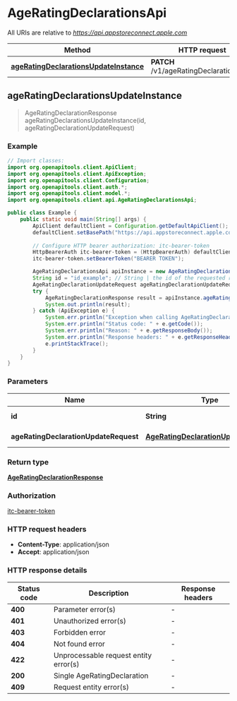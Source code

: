 # AgeRatingDeclarationsApi

All URIs are relative to *https://api.appstoreconnect.apple.com*

| Method | HTTP request | Description |
|------------- | ------------- | -------------|
| [**ageRatingDeclarationsUpdateInstance**](AgeRatingDeclarationsApi.md#ageRatingDeclarationsUpdateInstance) | **PATCH** /v1/ageRatingDeclarations/{id} |  |



## ageRatingDeclarationsUpdateInstance

> AgeRatingDeclarationResponse ageRatingDeclarationsUpdateInstance(id, ageRatingDeclarationUpdateRequest)



### Example

```java
// Import classes:
import org.openapitools.client.ApiClient;
import org.openapitools.client.ApiException;
import org.openapitools.client.Configuration;
import org.openapitools.client.auth.*;
import org.openapitools.client.model.*;
import org.openapitools.client.api.AgeRatingDeclarationsApi;

public class Example {
    public static void main(String[] args) {
        ApiClient defaultClient = Configuration.getDefaultApiClient();
        defaultClient.setBasePath("https://api.appstoreconnect.apple.com");
        
        // Configure HTTP bearer authorization: itc-bearer-token
        HttpBearerAuth itc-bearer-token = (HttpBearerAuth) defaultClient.getAuthentication("itc-bearer-token");
        itc-bearer-token.setBearerToken("BEARER TOKEN");

        AgeRatingDeclarationsApi apiInstance = new AgeRatingDeclarationsApi(defaultClient);
        String id = "id_example"; // String | the id of the requested resource
        AgeRatingDeclarationUpdateRequest ageRatingDeclarationUpdateRequest = new AgeRatingDeclarationUpdateRequest(); // AgeRatingDeclarationUpdateRequest | AgeRatingDeclaration representation
        try {
            AgeRatingDeclarationResponse result = apiInstance.ageRatingDeclarationsUpdateInstance(id, ageRatingDeclarationUpdateRequest);
            System.out.println(result);
        } catch (ApiException e) {
            System.err.println("Exception when calling AgeRatingDeclarationsApi#ageRatingDeclarationsUpdateInstance");
            System.err.println("Status code: " + e.getCode());
            System.err.println("Reason: " + e.getResponseBody());
            System.err.println("Response headers: " + e.getResponseHeaders());
            e.printStackTrace();
        }
    }
}
```

### Parameters


| Name | Type | Description  | Notes |
|------------- | ------------- | ------------- | -------------|
| **id** | **String**| the id of the requested resource | |
| **ageRatingDeclarationUpdateRequest** | [**AgeRatingDeclarationUpdateRequest**](AgeRatingDeclarationUpdateRequest.md)| AgeRatingDeclaration representation | |

### Return type

[**AgeRatingDeclarationResponse**](AgeRatingDeclarationResponse.md)

### Authorization

[itc-bearer-token](../README.md#itc-bearer-token)

### HTTP request headers

- **Content-Type**: application/json
- **Accept**: application/json

### HTTP response details
| Status code | Description | Response headers |
|-------------|-------------|------------------|
| **400** | Parameter error(s) |  -  |
| **401** | Unauthorized error(s) |  -  |
| **403** | Forbidden error |  -  |
| **404** | Not found error |  -  |
| **422** | Unprocessable request entity error(s) |  -  |
| **200** | Single AgeRatingDeclaration |  -  |
| **409** | Request entity error(s) |  -  |

